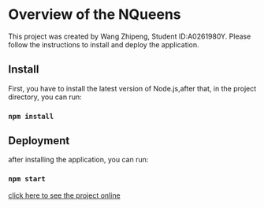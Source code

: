 # Overview of the NQueens

This project was created by Wang Zhipeng, Student ID:A0261980Y. Please follow the instructions to install and deploy the application.

## Install

First, you have to install the latest version of Node.js,after that, in the project directory, you can run:

### `npm install`

## Deployment

after installing the application, you can run:

### `npm start`

[click here to see the project online](https://princepride.github.io/NQueens/)
